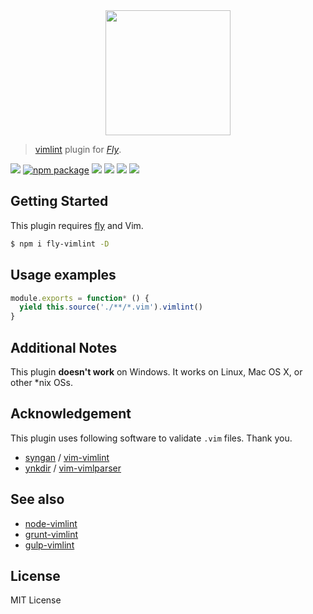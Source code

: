 <div align="center">
  <a href="http://github.com/flyjs/fly">
    <img width=200px  src="https://cloud.githubusercontent.com/assets/8317250/8733685/0be81080-2c40-11e5-98d2-c634f076ccd7.png">
  </a>
</div>

> [vimlint](https://github.com/syngan/vim-vimlint) plugin for _[Fly][fly]_.

[![][fly-badge]][fly]
[![npm package][npm-ver-link]][npm-pkg-link]
[![][travis-badge]][travis-link]
[![][climate-badge]][climate-link]
[![][david-badge]][david-link]
[![][david-dev-badge]][david-dev-link]


## Getting Started
This plugin requires [fly](https://github.com/bucaran/fly) and Vim.

```sh
$ npm i fly-vimlint -D
```

## Usage examples

```js
module.exports = function* () {
  yield this.source('./**/*.vim').vimlint()
}
```

## Additional Notes
This plugin **doesn't work** on Windows. It works on Linux, Mac OS X, or other *nix OSs.

## Acknowledgement
This plugin uses following software to validate `.vim` files. Thank you.

 - [syngan](https://github.com/syngan) / [vim-vimlint](https://github.com/syngan/vim-vimlint)
 - [ynkdir](https://github.com/ynkdir) / [vim-vimlparser](https://github.com/ynkdir/vim-vimlparser)

## See also

 -  [node-vimlint](https://github.com/pine/node-vimlint)
 -  [grunt-vimlint](https://github.com/pine/grunt-vimlint)
 -  [gulp-vimlint](https://github.com/pine/gulp-vimlint)

## License
MIT License

[mit]:             http://opensource.org/licenses/MIT
[author]:          https://github.com/pine
[fly]:             https://www.github.com/flyjs/fly
[fly-badge]:       https://img.shields.io/badge/fly-JS-05B3E1.svg?style=flat-square
[mit-badge]:       https://img.shields.io/badge/license-MIT-444444.svg?style=flat-square
[npm-pkg-link]:    https://www.npmjs.org/package/fly-vimlint
[npm-ver-link]:    https://img.shields.io/npm/v/fly-vimlint.svg?style=flat-square
[travis-link]:     https://travis-ci.org/pine/fly-vimlint
[travis-badge]:    http://img.shields.io/travis/pine/fly-vimlint.svg?style=flat-square
[david-link]:      https://david-dm.org/pine/fly-vimlint
[david-badge]:     https://img.shields.io/david/pine/fly-vimlint.svg?style=flat-square
[david-dev-link]:  https://david-dm.org/pine/fly-vimlint#info=devDependencies&view=table
[david-dev-badge]: https://img.shields.io/david/dev/pine/fly-vimlint.svg?style=flat-square
[climate-link]:    https://codeclimate.com/github/pine/fly-vimlint
[climate-badge]:   https://img.shields.io/codeclimate/github/pine/fly-vimlint.svg?style=flat-square
